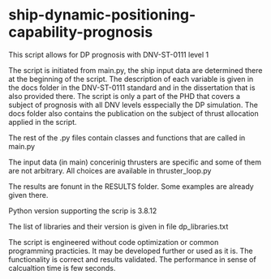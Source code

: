 # ship-dynamic-positioning-capability-prognosis
This script allows for DP prognosis with DNV-ST-0111 level 1

The script is initiated from main.py, the ship input data are determined there at the beginning of the script.
The description of each variable is given in the docs folder in the DNV-ST-0111 standard and in the dissertation that is also provided there.
The script is only a part of the PHD that covers a subject of prognosis with all DNV levels esspecially the DP simulation.
The docs folder also contains the publication on the subject of thrust allocation applied in the script.


The rest of the .py files contain classes and functions that are called in main.py

The input data (in main) concerinig thrusters are specific and some of them are not arbitrary. All choices are available in thruster_loop.py

The results are fonunt in the RESULTS folder. Some examples are already given there.

Python version supporting the scrip is 3.8.12

The list of libraries and their version is given in file dp_libraries.txt

The script is engineered without code optimization or common programming practicies. It may be developed further or used as it is. 
The functionality is correct and results validated. The performance in sense of calcualtion time is few seconds.

